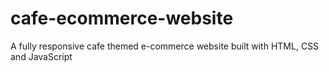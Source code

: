 # cafe-ecommerce-website
A fully responsive cafe themed e-commerce website built with HTML, CSS and JavaScript 
